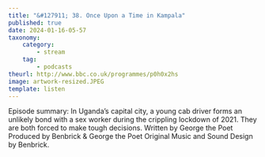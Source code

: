 ```yaml
---
title: "&#127911; 38. Once Upon a Time in Kampala"
published: true
date: 2024-01-16-05-57
taxonomy:
    category:
        - stream
    tag:
        - podcasts
theurl: http://www.bbc.co.uk/programmes/p0h0x2hs
image: artwork-resized.JPEG
template: listen
---
```


Episode summary: In Uganda&rsquo;s capital city, a young cab driver forms an unlikely bond with a sex worker during the crippling lockdown of 2021. They are both forced to make tough decisions. Written by George the Poet Produced by Benbrick &amp; George the Poet Original Music and Sound Design by Benbrick.
